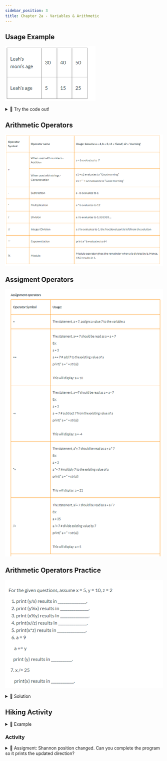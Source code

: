 ```yaml
---
sidebar_position: 3
title: Chapter 2a - Variables & Arithmetic
---
```


## 


## Usage Example

![](../../static/img/2022-04-26-20-14-58.png)
<details>
<summary>
🧪 Try the code out! 
</summary>
<iframe src="https://trinket.io/embed/python3/7f0196f87d" width="100%" height="600" frameborder="0" marginwidth="0" marginheight="0" allowfullscreen></iframe>

</details>

## Arithmetic Operators

![](../../static/img/2022-04-26-20-29-18.png)

## Assigment Operators
![](../../static/img/2022-04-26-20-30-36.png)


## Arithmetic Operators Practice

![](../../static/img/2022-04-26-20-35-32.png)


<details>
<summary>
📒 Solution
</summary>
<iframe src="https://trinket.io/embed/python3/85939a160b" width="100%" height="600" frameborder="0" marginwidth="0" marginheight="0" allowfullscreen></iframe>

</details>

## Hiking Activity


<details>
<summary>
📒 Example
</summary>
<iframe src="https://trinket.io/embed/python3/b65afedb60" width="100%" height="600" frameborder="0" marginwidth="0" marginheight="0" allowfullscreen></iframe>

</details>

### Activity
<details>
<summary>
📝 Assigment: Shannon position changed. Can you complete the program so it prints the updated direction?
</summary>
<iframe src="https://trinket.io/embed/python3/0eb7a60624" width="100%" height="600" frameborder="0" marginwidth="0" marginheight="0" allowfullscreen></iframe>

</details>
















